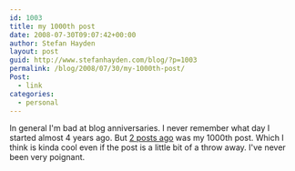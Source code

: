```yaml
---
id: 1003
title: my 1000th post
date: 2008-07-30T09:07:42+00:00
author: Stefan Hayden
layout: post
guid: http://www.stefanhayden.com/blog/?p=1003
permalink: /blog/2008/07/30/my-1000th-post/
Post:
  - link
categories:
  - personal
---
```

In general I'm bad at blog anniversaries. I never remember what day I started almost 4 years ago. But <a href="http://www.stefanhayden.com/blog/2008/07/29/thomas-friedman-is-a-really-cheese-speaker/">2 posts ago</a> was my 1000th post. Which I think is kinda cool even if the post is a little bit of a throw away. I've never been very poignant. 